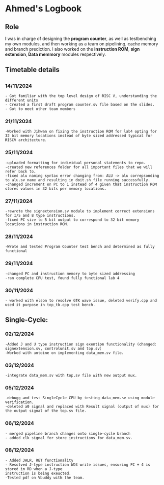 # Ahmed's Logbook 

## Role

I was in charge of designing the **program counter**, as well as testbenching my own modules, and then working as a team on pipelining, cache memory and branch prediction.
I also worked on the **instruction ROM**, **sign extension**, **Data memmory** modules respectively.

## Timetable details

##
### 14/11/2024
    - Got familiar with the top level design of RISC V, understanding the different units
    - Created a first draft program counter.sv file based on the slides.
    - Got to meet other team members

### 21/11/2024
    -Worked with Jihwan on fixing the instruction ROM for lab4 opting for 32 bit memory locations instead of byte sized addressed typical for RISCV architecture.

### 25/11/2024
    -uploaded formatting for individual personal statements to repo.
    -created new references folder for all important files that we will refer back to.
    -fixed alu naming syntax error changing from: ALU -> alu correpsonding to alu.sv name and resulting in doit.sh file running successfully.
    -changed increment on PC to 1 instead of 4 given that instruction ROM stores values in 32 bits per memory locations.


### 27/11/2024
    -rewrote the signextension.sv module to implement correct extensions for I/S and B type instructions.
    -fixed PC size to 5 bit output to correspond to 32 bit memory locations in instruction ROM.


### 28/11/2024
    -Wrote and tested Program Counter test bench and determined as fully functional

### 29/11/2024
    -changed PC and instruction memory to byte sized addressing 
    -ran complete CPU test, found fully functional lab 4

### 30/11/2024
    - worked with elson to resolve GTK wave issue, deleted verify.cpp and used it purpose in top_tb.cpp test bench.

## Single-Cycle:
### 02/12/2024
    -Added J and U type instruction sign exention functionality (changed: signextension.sv, controlunit.sv and top.sv)
    -Worked with antoine on implementing data_mem.sv file.

### 03/12/2024
    -integrate data_mem.sv with top.sv file with new output mux.

### 05/12/2024
    -debugg and test SingleCycle CPU by testing data_mem.sv using module verification.
    -deleted a0 signal and replaced with Result signal (output of mux) for the output signal of the top.sv file.

### 06/12/2024
    - merged pipeline branch changes onto single-cycle branch
    - added clk signal for store instructions for data_mem.sv.

### 08/12/2024
    - Added JALR, RET functionality
    - Resolved J-type instruction WD3 write issues, ensuring PC + 4 is stored in RD when a J-type
    instruction is being exeucted.
    -Tested pdf on Vbuddy with the team.
